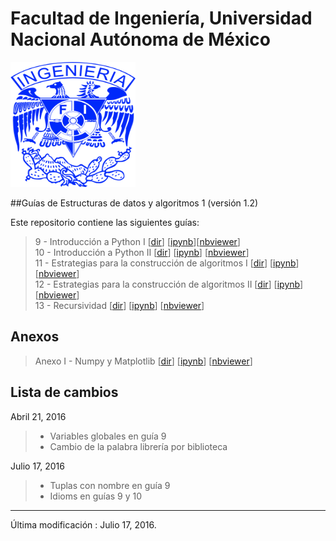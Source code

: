 # Facultad de Ingeniería, Universidad Nacional Autónoma de México

<img src="./images/logo.png" alt="" height="200" width="200">

##Guías de Estructuras de datos y algoritmos 1 (versión 1.2)

Este repositorio contiene las siguientes guías:
> 9 - Introducción a Python I [[dir](./02_Estructuras_de_datos_y_algoritmos_1/P09)] [[ipynb](./02_Estructuras_de_datos_y_algoritmos_1/P09/EDyA09_I.ipynb)][[nbviewer](http://nbviewer.jupyter.org/github/eegkno/FI_UNAM/blob/master/02_Estructuras_de_datos_y_algoritmos_1/P09/EDyA09_I.ipynb)]<br>
> 10 - Introducción a Python II [[dir](./02_Estructuras_de_datos_y_algoritmos_1/P10)] [[ipynb](./02_Estructuras_de_datos_y_algoritmos_1/P10/EDyA10_II.ipynb)] [[nbviewer](http://nbviewer.jupyter.org/github/eegkno/FI_UNAM/blob/master/02_Estructuras_de_datos_y_algoritmos_1/P10/EDyA10_II.ipynb)]<br>
> 11 - Estrategias para la construcción de algoritmos I [[dir](./02_Estructuras_de_datos_y_algoritmos_1/P11)] [[ipynb](./02_Estructuras_de_datos_y_algoritmos_1/P11/EDyA11_I.ipynb)] [[nbviewer](http://nbviewer.jupyter.org/github/eegkno/FI_UNAM/blob/master/02_Estructuras_de_datos_y_algoritmos_1/P11/EDyA11_I.ipynb)]<br>
> 12 - Estrategias para la construcción de algoritmos II [[dir](./02_Estructuras_de_datos_y_algoritmos_1/P12)] [[ipynb](./02_Estructuras_de_datos_y_algoritmos_1/P12/EDyA12_II.ipynb)] [[nbviewer](http://nbviewer.jupyter.org/github/eegkno/FI_UNAM/blob/master/02_Estructuras_de_datos_y_algoritmos_1/P12/EDyA12_II.ipynb)]<br>
> 13 - Recursividad [[dir](./02_Estructuras_de_datos_y_algoritmos_1/P13)] [[ipynb](./02_Estructuras_de_datos_y_algoritmos_1/P13/EDyA13.ipynb)] [[nbviewer](http://nbviewer.jupyter.org/github/eegkno/FI_UNAM/blob/master/02_Estructuras_de_datos_y_algoritmos_1/P13/EDyA13.ipynb)]


## Anexos

> Anexo I - Numpy y Matplotlib [[dir](./02_Estructuras_de_datos_y_algoritmos_1/Anexos)] [[ipynb](./02_Estructuras_de_datos_y_algoritmos_1/Anexos/Anexo_I.ipynb)] [[nbviewer](http://nbviewer.jupyter.org/github/eegkno/FI_UNAM/blob/master/02_Estructuras_de_datos_y_algoritmos_1/Anexos/Anexo_I.ipynb)]

## Lista de cambios

Abril 21, 2016
>* Variables globales en guía 9
>* Cambio de la palabra librería por biblioteca

Julio 17, 2016
>* Tuplas con nombre en guía 9
>* Idioms en guías 9 y 10


----
Última modificación : Julio 17, 2016.